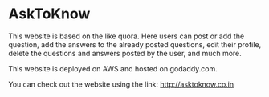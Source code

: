 # AskToKnow
This website is based on the like quora. Here users can post or add the question, add the answers to the already posted questions, edit their profile, delete the questions and answers posted by the user, and much more.

This website is deployed on AWS and hosted on godaddy.com.

You can check out the website  using the link:
http://asktoknow.co.in
